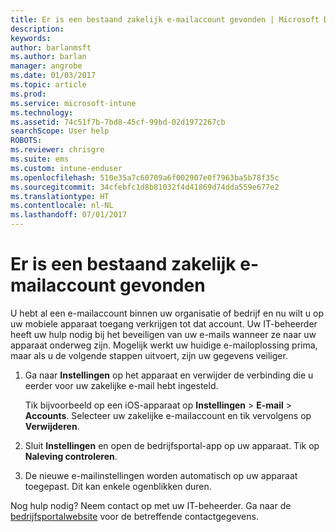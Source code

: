 ```yaml
---
title: Er is een bestaand zakelijk e-mailaccount gevonden | Microsoft Docs
description: 
keywords: 
author: barlanmsft
ms.author: barlan
manager: angrobe
ms.date: 01/03/2017
ms.topic: article
ms.prod: 
ms.service: microsoft-intune
ms.technology: 
ms.assetid: 74c51f7b-7bd8-45cf-99bd-02d1972267cb
searchScope: User help
ROBOTS: 
ms.reviewer: chrisgre
ms.suite: ems
ms.custom: intune-enduser
ms.openlocfilehash: 510e35a7c60709a6f002907e0f7963ba5b78f35c
ms.sourcegitcommit: 34cfebfc1d8b81032f4d41869d74dda559e677e2
ms.translationtype: HT
ms.contentlocale: nl-NL
ms.lasthandoff: 07/01/2017
---
```

# <a name="an-existing-company-email-account-was-found"></a>Er is een bestaand zakelijk e-mailaccount gevonden

U hebt al een e-mailaccount binnen uw organisatie of bedrijf en nu wilt u op uw mobiele apparaat toegang verkrijgen tot dat account. Uw IT-beheerder heeft uw hulp nodig bij het beveiligen van uw e-mails wanneer ze naar uw apparaat onderweg zijn. Mogelijk werkt uw huidige e-mailoplossing prima, maar als u de volgende stappen uitvoert, zijn uw gegevens veiliger.

1.  Ga naar **Instellingen** op het apparaat en verwijder de verbinding die u eerder voor uw zakelijke e-mail hebt ingesteld.

    Tik bijvoorbeeld op een iOS-apparaat op **Instellingen** > **E-mail** > **Accounts**. Selecteer uw zakelijke e-mailaccount en tik vervolgens op **Verwijderen**.

2.  Sluit **Instellingen** en open de bedrijfsportal-app op uw apparaat. Tik op **Naleving controleren**.

3.  De nieuwe e-mailinstellingen worden automatisch op uw apparaat toegepast. Dit kan enkele ogenblikken duren.

Nog hulp nodig? Neem contact op met uw IT-beheerder. Ga naar de [bedrijfsportalwebsite](http://portal.manage.microsoft.com) voor de betreffende contactgegevens.
